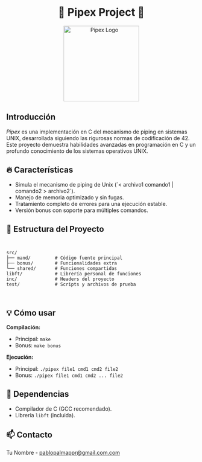 <h1 align="center">🚀 Pipex Project 🚀</h1>
<p align="center">
  <img src="https://github.com/byaliego/42-project-badges/blob/main/badges/pipexm.png" alt="Pipex Logo" width="200"/>
</p>
<h2> Introducción</h2>
<p>
  <i>Pipex</i> es una implementación en C del mecanismo de piping en sistemas UNIX, desarrollada siguiendo las rigurosas normas de codificación de 42. Este proyecto demuestra habilidades avanzadas en programación en C y un profundo conocimiento de los sistemas operativos UNIX.
</p>
<h2>🔥 Características</h2>
<ul>
  <li>Simula el mecanismo de piping de Unix (`< archivo1 comando1 | comando2 > archivo2`).</li>
  <li>Manejo de memoria optimizado y sin fugas.</li>
  <li>Tratamiento completo de errores para una ejecución estable.</li>
  <li>Versión bonus con soporte para múltiples comandos.</li>
</ul>
<h2>📁 Estructura del Proyecto</h2>
<code>
<pre>
src/
├── mand/         # Código fuente principal
├── bonus/        # Funcionalidades extra
└── shared/       # Funciones compartidas
libft/            # Librería personal de funciones
inc/              # Headers del proyecto
test/             # Scripts y archivos de prueba
</pre>
</code>
<h2>💡 Cómo usar</h2>
<b>Compilación:</b>

<ul>
  <li>Principal: <code>make</code></li>
  <li>Bonus: <code>make bonus</code></li>
</ul>
<b>Ejecución:</b>

<ul>
  <li>Principal: <code>./pipex file1 cmd1 cmd2 file2</code></li>
  <li>Bonus: <code>./pipex file1 cmd1 cmd2 ... file2</code></li>
</ul>
<h2>🔗 Dependencias</h2>
<ul>
  <li>Compilador de C (GCC recomendado).</li>
  <li>Librería <code>libft</code> (incluida).</li>
</ul>
<h2>📫 Contacto</h2>
<p>Tu Nombre - <a href="mailto:tu.pablopalmappr@gmail.com">pablopalmappr@gmail.com.com</a></p>
